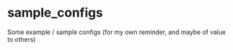 sample_configs
==============

Some example / sample configs (for my own reminder, and maybe of value to others)